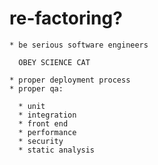 
  # re-factoring?
    * be serious software engineers

      OBEY SCIENCE CAT

    * proper deployment process
    * proper qa:

      * unit
      * integration
      * front end
      * performance
      * security
      * static analysis



